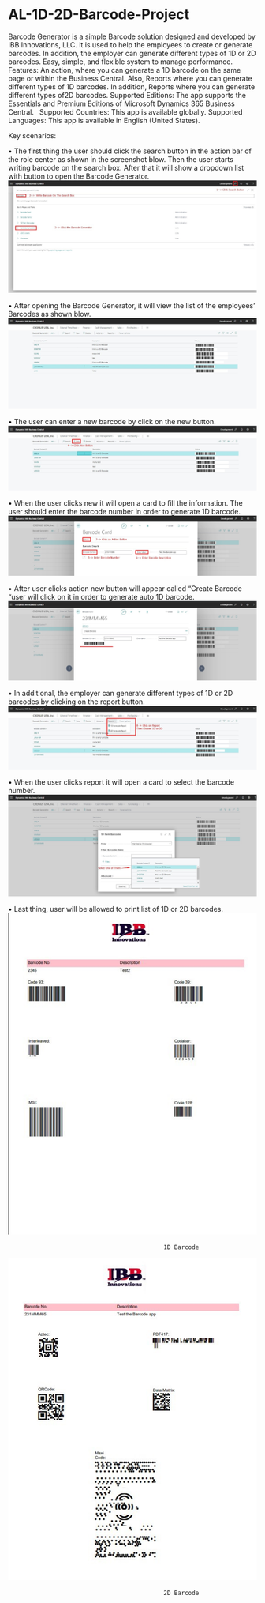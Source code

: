 # AL-1D-2D-Barcode-Project
Barcode Generator is a simple Barcode solution designed and developed by IBB Innovations, LLC. it is used to help the employees to create or generate barcodes. In addition, the employer can generate different types of 1D or 2D barcodes. Easy, simple, and flexible system to manage performance.   Features:  An action, where you can generate a 1D barcode on the same page or within the Business Central. Also, Reports where you can generate different types of 1D barcodes. In addition, Reports where you can generate different types of2D barcodes. Supported Editions: The app supports the Essentials and Premium Editions of Microsoft Dynamics 365 Business Central.     Supported Countries: This app is available globally.  Supported Languages: This app is available in English (United States). 

Key scenarios:

•	The first thing the user should click the search button in the action bar of the role center as shown in the screenshot blow. Then the user starts writing barcode on the search box. After that it will show a dropdown list with button to open the Barcode Generator. 
![](Brc-img/1.jpg)

•	After opening the Barcode Generator, it will view the list of the employees’ Barcodes as shown blow. 
![](Brc-img/2.jpg)

•	 The user can enter a new barcode by click on the new button.
 ![](Brc-img/3.jpg)

•	When the user clicks new it will open a card to fill the information. The user should enter the barcode number in order to generate 1D barcode.
![](Brc-img/4.jpg)

•	After user clicks action new button will appear called “Create Barcode “user will click on it in order to generate auto 1D barcode.
![](Brc-img/5.jpg)
 
•	 In additional, the employer can generate different types of 1D or 2D barcodes by clicking on the report button.
![](Brc-img/6.jpg)

•	When the user clicks report it will open a card to select the barcode number.
![](Brc-img/7.jpg)
 
•	Last thing, user will be allowed to print list of 1D or 2D barcodes.
![](Brc-img/8.jpg)

                                                1D Barcode                                                                                                              
                                                
![](Brc-img/9.jpg)                                            
                                                
                                                2D Barcode
